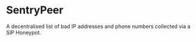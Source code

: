 # SentryPeer
A decentralised list of bad IP addresses and phone numbers collected via a SIP Honeypot.
